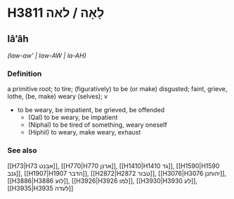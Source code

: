 # H3811 לָאָה / לאה

## lâʼâh

_(law-aw' | law-AW | la-AH)_

### Definition

a primitive root; to tire; (figuratively) to be (or make) disgusted; faint, grieve, lothe, (be, make) weary (selves); v

- to be weary, be impatient, be grieved, be offended
  - (Qal) to be weary, be impatient
  - (Niphal) to be tired of something, weary oneself
  - (Hiphil) to weary, make weary, exhaust

### See also

[[H73|H73 אבנט]], [[H770|H770 ארנן]], [[H1410|H1410 גד]], [[H1590|H1590 גנב]], [[H1907|H1907 הדבר]], [[H2872|H2872 טבור]], [[H3076|H3076 יהוחנן]], [[H3886|H3886 לוע]], [[H3926|H3926 למו]], [[H3930|H3930 לע]], [[H3935|H3935 לעדה]]
